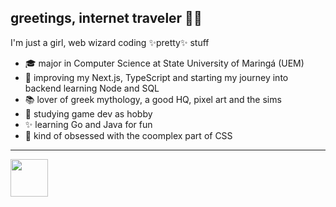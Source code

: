 ## greetings, internet traveler 🧙‍♀️ 

I'm just a girl, web wizard coding ✨pretty✨ stuff<br>
- 🎓 major in Computer Science at State University of Maringá (UEM)
- 🌿 improving my Next.js, TypeScript and starting my journey into backend learning Node and SQL <br>
- 📚 lover of greek mythology, a good HQ, pixel art and the sims 
- 🤖 studying game dev as hobby <br>
- ✨ learning Go and Java for fun
- 🎨 kind of obsessed with the coomplex part of CSS 


 
 ---
 <!--
<br><a href="mailto:anduca.sarah@gmail.com?"><img src="https://img.shields.io/badge/gmail-%23DD0031.svg?&style=for-the-badge&logo=gmail&logoColor=white"/></a>
 [![@sarahanduca's Holopin board](https://holopin.io/api/user/board?user=sarahanduca)](https://www.holopin.io/@sarahanduca)
![](https://github-readme-stats.vercel.app/api/top-langs/?username=sarahanduca&&exclude_repo=tcc-2023&theme=nightowl&hide_border=false&include_all_commits=false&count_private=false&layout=compact)
 [![image](https://img.shields.io/badge/Linkedin-0077B5?style=for-the-badge&logo=linkedin&logoColor=white)](https://www.linkedin.com/in/sarahanduca/)
 -->
<img src="https://media.giphy.com/media/8lPQQ6UsC1uXllpa40/giphy.gif" width="60" height="60">

